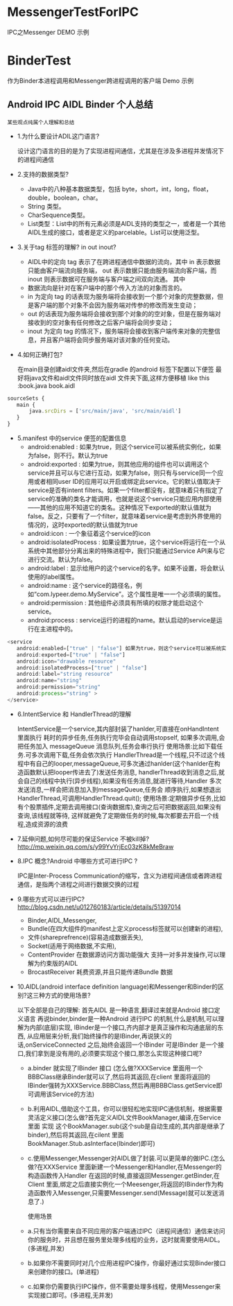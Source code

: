 # MessengerTestForIPC
IPC之Messenger DEMO 示例

# BinderTest
作为Binder本进程调用和Messenger跨进程调用的客户端 Demo 示例


## Android IPC AIDL Binder 个人总结

`某些观点纯属个人理解和总结`

* 1.为什么要设计ADIL这门语言?

    设计这门语言的目的是为了实现进程间通信，尤其是在涉及多进程并发情况下的进程间通信

* 2.支持的数据类型?

  * Java中的八种基本数据类型，包括 byte，short，int，long，float，double，boolean，char。
  * String 类型。
  * CharSequence类型。
  * List类型：List中的所有元素必须是AIDL支持的类型之一，或者是一个其他AIDL生成的接口，或者是定义的parcelable。List可以使用泛型。

* 3.关于tag 标签的理解? in out inout?

  * AIDL中的定向 tag 表示了在跨进程通信中数据的流向，其中 in 表示数据只能由客户端流向服务端， out 表示数据只能由服务端流向客户端，而 inout 则表示数据可在服务端与客户端之间双向流通。
其中
  * 数据流向是针对在客户端中的那个传入方法的对象而言的。
  * in 为定向 tag 的话表现为服务端将会接收到一个那个对象的完整数据，但是客户端的那个对象不会因为服务端对传参的修改而发生变动；
  * out 的话表现为服务端将会接收到那个对象的的空对象，但是在服务端对接收到的空对象有任何修改之后客户端将会同步变动；
  * inout 为定向 tag 的情况下，服务端将会接收到客户端传来对象的完整信息，并且客户端将会同步服务端对该对象的任何变动。

* 4.如何正确打包?

    在main目录创建aidl文件夹,然后在gradle 的android 标签下配置以下便签
 最好将java文件和aidl文件同时放在aidl 文件夹下面,这样方便移植 like this :book.java book.aidl
 ```JavaScript
sourceSets {
    main {
        java.srcDirs = ['src/main/java', 'src/main/aidl']
    }
}
```
* 5.manifest 中的service 便签的配置信息
   * android:enabled : 如果为true，则这个service可以被系统实例化，如果为false，则不行。默认为true
   * android:exported : 如果为true，则其他应用的组件也可以调用这个service并且可以与它进行互动，如果为false，则只有与service同一个应用或者相同user ID的应用可以开启或绑定此service。它的默认值取决于service是否有intent filters。如果一个filter都没有，就意味着只有指定了service的准确的类名才能调用，也就是说这个service只能应用内部使用——其他的应用不知道它的类名。这种情况下exported的默认值就为false。反之，只要有了一个filter，就意味着service是考虑到外界使用的情况的，这时exported的默认值就为true
   * android:icon : 一个象征着这个service的icon
   * android:isolatedProcess : 如果设置为true，这个service将运行在一个从系统中其他部分分离出来的特殊进程中，我们只能通过Service API来与它进行交流。默认为false。
   * android:label : 显示给用户的这个service的名字。如果不设置，将会默认使用<application>的label属性。
   * android:name : 这个service的路径名，例如“com.lypeer.demo.MyService”。这个属性是唯一一个必须填的属性。
   * android:permission : 其他组件必须具有所填的权限才能启动这个service。
   * android:process : service运行的进程的name。默认启动的service是运行在主进程中的。
 ```JavaScript
<service
    android:enabled=["true" | "false"] 如果为true，则这个service可以被系统实例化，如果为false，则不行。默认为true
    android:exported=["true" | "false"]
    android:icon="drawable resource"
    android:isolatedProcess=["true" | "false"]
    android:label="string resource"
    android:name="string"
    android:permission="string"
    android:process="string" >
</service>
```


* 6.IntentService 和 HandlerThread的理解

    IntentService是一个service,其内部封装了hanlder,可直接在onHandIntent 里面执行 耗时的异步任务,任务执行完毕会自动调用stopself,
如果多次调用,会把任务加入 messageQueue 消息队列,任务会串行执行 
使用场景:比如下载任务.可多次调用下载,任务会依次执行
HandlerThread是一个线程,只不过这个线程中有自己的looper,messageQueue,可多次通过hanlder(这个hanlder在构造函数默认把looper传进去了)发送任务消息,
handlerThread收到消息之后,就会自己的线程中执行(异步线程),如果没有任务消息,就进行等待,Handler 多次发送消息,一样会把消息加入到messageQueue,任务会
顺序执行,如果想退出HandlerThread,可调用HandlerThread.quit();
使用场景:定期做异步任务,比如有个股票插件,定期去调用接口(查询数据库),查询之后可把数据返回,如果没有查询,该线程就等待,
这样就避免了定期做任务的时候,每次都要去开启一个线程,造成资源的浪费


* 7.延伸问题,如何尽可能的保证Service 不被kill掉?
    http://mp.weixin.qq.com/s/y99YvYrjEc03zK8kMeBraw

* 8.IPC 概念?Android 中哪些方式可进行IPC ?

    IPC是Inter-Process Communication的缩写，含义为进程间通信或者跨进程通信，是指两个进程之间进行数据交换的过程

* 9.哪些方式可以进行IPC? http://blog.csdn.net/u012760183/article/details/51397014

   * Binder,AIDL,Messenger,
   * Bundle(在四大组件的manifest上定义process标签就可以创建新的进程),
   * 文件(shareprefrence)(容易造成数据丢失),
   * Socket(适用于网络数据,不实用),
   * ContentProvider 在数据源访问方面功能强大 支持一对多并发操作,可以理解为约束版的AIDL
   * BrocastReceiver 耗费资源,并且只能传递Bundle 数据

* 10.AIDL(android interface definition language)和Messenger和Binder的区别?这三种方式的使用场景?

    以下全部是自己的理解:
    首先AIDL 是一种语言,翻译过来就是Android 接口定义语言
    再说binder,binder是一种Android 进行IPC 的机制,什么是机制,可以理解为内部(底层)实现,
    IBinder是一个接口,齐内部才是真正操作和沟通底层的东西,
    从应用层来分析,我们始终操作的是IBinder,再说狭义的话,onServiceConnected 之后,始终会返回一个IBinder
    可是IBinder 是一个接口,我们拿到是没有用的,必须要实现这个接口,那怎么实现这种接口呢?

  * a.binder 就实现了IBinder 接口 (怎么做?XXXService  里面用一个BBBClass继承Binder就可以了,然后将其返回,在client 里面将返回的IBinder强转为XXXService.BBBClass,然后再用BBBClass.getService即可调用该Service的方法)

  * b.利用AIDL,借助这个工具，你可以很轻松地实现IPC通信机制，根据需要灵活定义接口(怎么做?首先定义AIDL文件BookManager,编译,在Service里面 实现 这个BookManager.sub(这个sub是自动生成的,其内部是继承了binder),然后将其返回,在cilent 里面 BookManager.Stub.asInterface(Ibinder)即可)

  * c.使用Messenger,Messenger对AIDL做了封装.可以更简单的做IPC.(怎么做?在XXXService 里面新建一个Messenger和Handler,在Messenger的构造函数传入Handler
在返回的时候,直接返回Messenger.getBinder,在Client 里面,绑定之后直接实例化一个Meesenger,将返回的IBinder作为构造函数传入Messenger,只需要Messenger.send(Message)就可以发送消息了.)

    使用场景

  * a.只有当你需要来自不同应用的客户端通过IPC（进程间通信）通信来访问你的服务时，并且想在服务里处理多线程的业务，这时就需要使用AIDL。(多进程,并发)
  * b.如果你不需要同时对几个应用进程IPC操作，你最好通过实现Binder接口来创建你的接口。(单进程)
  * c.如果你仍需要执行IPC操作，但不需要处理多线程，使用Messenger来实现接口即可。(多进程,无并发)


